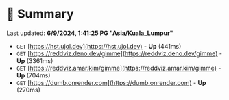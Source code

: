 # 📖 Summary
Last updated: **6/9/2024, 1:41:25 PG "Asia/Kuala_Lumpur"**

- `GET` [https://hst.ujol.dev](https://hst.ujol.dev) - **Up** (441ms)
- `GET` [https://reddviz.deno.dev/gimme](https://reddviz.deno.dev/gimme) - **Up** (3361ms)
- `GET` [https://reddviz.amar.kim/gimme](https://reddviz.amar.kim/gimme) - **Up** (704ms)
- `GET` [https://dumb.onrender.com](https://dumb.onrender.com) - **Up** (270ms)

